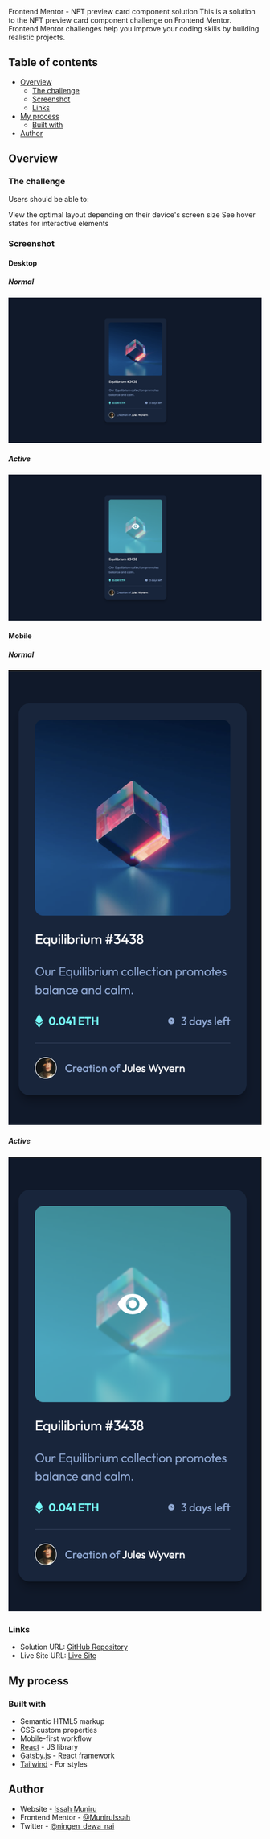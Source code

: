 Frontend Mentor - NFT preview card component solution
This is a solution to the NFT preview card component challenge on Frontend Mentor. Frontend Mentor challenges help you improve your coding skills by building realistic projects.
## Table of contents

- [Overview](#overview)
  - [The challenge](#the-challenge)
  - [Screenshot](#screenshot)
  - [Links](#links)
- [My process](#my-process)
  - [Built with](#built-with)
- [Author](#author)

## Overview

### The challenge

Users should be able to:

View the optimal layout depending on their device's screen size
See hover states for interactive elements

### Screenshot
#### Desktop
##### Normal
![](./screenshot.png)
##### Active
![](./screenshot1.png)

#### Mobile
##### Normal
![](./screenshot_mobile.png)
##### Active
![](./screenshot_mobile1.png)


### Links

- Solution URL: [GitHub Repository](https://github.com/MuniruIssah/frontendmento-main/tree/main/src/pages/components/nft-preview-card-component)
- Live Site URL: [Live Site](https://frontendmento-main.vercel.app/components/nft-preview-card-component/)

## My process

### Built with

- Semantic HTML5 markup
- CSS custom properties
- Mobile-first workflow
- [React](https://reactjs.org/) - JS library
- [Gatsby.js](https://www.gatsbyjs.com/) - React framework
- [Tailwind](https://tailwindcss.com/) - For styles



## Author

- Website - [Issah Muniru](https://muniruissah.github.io/muniru-issahs-portfolio/)
- Frontend Mentor - [@MuniruIssah](https://www.frontendmentor.io/profile/MuniruIssah)
- Twitter - [@ningen_dewa_nai](https://www.twitter.com/ningen_dewa_nai)
